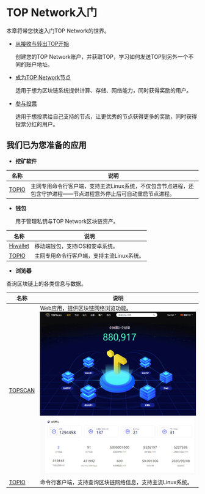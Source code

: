 # TOP Network入门

本章将带您快速入门TOP Network的世界。

- [从接收与转出TOP开始](docs-cn/GetStartedonTOPNetwork/ReceiveandSendTOP.md)

  创建您的TOP Network账户，并获取TOP，学习如何发送TOP到另外一个不同的账户地址。

- [成为TOP Network节点](docs-cn/GetStartedonTOPNetwork/BecomeATOPNetworkNode.md)

  适用于想为区块链系统提供计算、存储、网络能力，同时获得奖励的用户。

- [参与投票](docs-cn/GetStartedonTOPNetwork/VoteOnNodes.md)

  适用于想投票给自己支持的节点，让更优秀的节点获得更多的奖励，同时获得投票分红的用户。


## **我们已为您准备的应用**

* **挖矿软件**

| 名称                                     | 说明                                                         |
| ---------------------------------------- | ------------------------------------------------------------ |
| [TOPIO](docs-cn/Tools/TOPIO/Overview.md) | 主网专用命令行客户端，支持主流Linux系统，不仅包含节点进程，还包含守护进程——节点进程意外停止后可自动重启节点进程。 |

- **钱包**

  用于管理私钥与TOP Network区块链资产。

| 名称                                     | 说明                                      |
| ---------------------------------------- | ----------------------------------------- |
| [Hiwallet](#https://www.hiwallet.org/)   | 移动端钱包，支持iOS和安卓系统。           |
| [TOPIO](docs-cn/Tools/TOPIO/Overview.md) | 主网专用命令行客户端，支持主流Linux系统。 |

- **浏览器**

查询区块链上的各类信息与数据。

| 名称                                          | 说明                                                         |
| --------------------------------------------- | ------------------------------------------------------------ |
| [TOPSCAN](#http://104.248.153.202:7002/zh-CN) | Web应用，提供区块链网络浏览功能。<br/>![Snap120](GetStartedonTOPNetwork.assets/Snap120.jpg) |
| [TOPIO](docs-cn/Tools/TOPIO/Overview.md)      | 命令行客户端，支持查询区块链网络信息，支持主流Linux系统。    |

